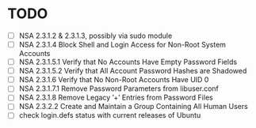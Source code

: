 # TODO

- [ ] NSA 2.3.1.2 & 2.3.1.3, possibly via sudo module
- [ ] NSA 2.3.1.4 Block Shell and Login Access for Non-Root System Accounts
- [ ] NSA 2.3.1.5.1 Verify that No Accounts Have Empty Password Fields
- [ ] NSA 2.3.1.5.2 Verify that All Account Password Hashes are Shadowed
- [ ] NSA 2.3.1.6 Verify that No Non-Root Accounts Have UID 0
- [ ] NSA 2.3.1.7.1 Remove Password Parameters from libuser.conf
- [ ] NSA 2.3.1.8 Remove Legacy ’+’ Entries from Password Files
- [ ] NSA 2.3.2.2 Create and Maintain a Group Containing All Human Users
- [ ] check login.defs status with current releases of Ubuntu